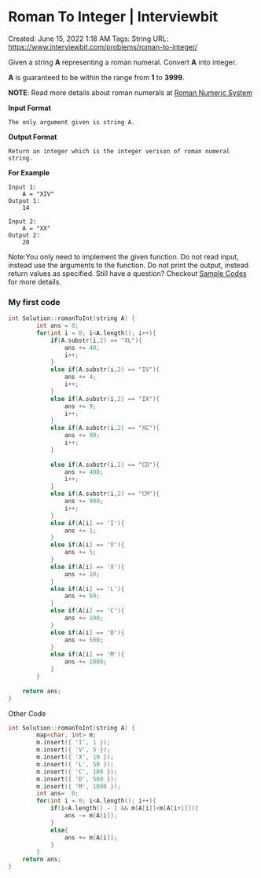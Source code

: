 # Roman To Integer | Interviewbit

Created: June 15, 2022 1:18 AM
Tags: String
URL: https://www.interviewbit.com/problems/roman-to-integer/

Given a string **A** representing a roman numeral.
 Convert **A** into integer.

**A** is guaranteed to be within the range from **1** to **3999**.

**NOTE**: Read more 
 details about roman numerals at [Roman Numeric System](https://en.wikipedia.org/wiki/Roman_numerals#Roman_numeric_system)

**Input Format**

```
The only argument given is string A.

```

**Output Format**

```
Return an integer which is the integer verison of roman numeral string.

```

**For Example**

```
Input 1:
    A = "XIV"
Output 1:
    14

Input 2:
    A = "XX"
Output 2:
    20

```

Note:You only need to implement the given function. Do not read input, instead use the arguments to the function. Do not print the output, instead return values as specified. Still have a question? Checkout [Sample Codes](https://www.interviewbit.com/pages/sample_codes/) for more details.

### My first code

```cpp
int Solution::romanToInt(string A) { 
        int ans = 0;
        for(int i = 0; i<A.length(); i++){
            if(A.substr(i,2) == "XL"){
                ans += 40;
                i++;
            }
            else if(A.substr(i,2) == "IV"){
                ans += 4;
                i++;
            }
            else if(A.substr(i,2) == "IX"){
                ans += 9;
                i++;
            }
            else if(A.substr(i,2) == "XC"){
                ans += 90;
                i++;
            }
            
            else if(A.substr(i,2) == "CD"){
                ans += 400;
                i++;
            }
            else if(A.substr(i,2) == "CM"){
                ans += 900;
                i++;
            }
            else if(A[i] == 'I'){
                ans += 1;
            }
            else if(A[i] == 'V'){
                ans += 5;
            }
            else if(A[i] == 'X'){
                ans += 10;
            }
            else if(A[i] == 'L'){
                ans += 50;
            }
            else if(A[i] == 'C'){
                ans += 100;
            }
            else if(A[i] == 'D'){
                ans += 500;
            }
            else if(A[i] == 'M'){
                ans += 1000;
            }   
        }
        
    return ans;
}
```

Other Code

```cpp
int Solution::romanToInt(string A) { 
        map<char, int> m;
        m.insert({ 'I', 1 });
        m.insert({ 'V', 5 });
        m.insert({ 'X', 10 });
        m.insert({ 'L', 50 });
        m.insert({ 'C', 100 });
        m.insert({ 'D', 500 });
        m.insert({ 'M', 1000 });
        int ans=  0;
        for(int i = 0; i<A.length(); i++){
            if(i<A.length() - 1 && m[A[i]]<m[A[i+1]]){
                ans -= m[A[i]];
            }
            else{
                ans += m[A[i]];
            }
        } 
    return ans;
}
```